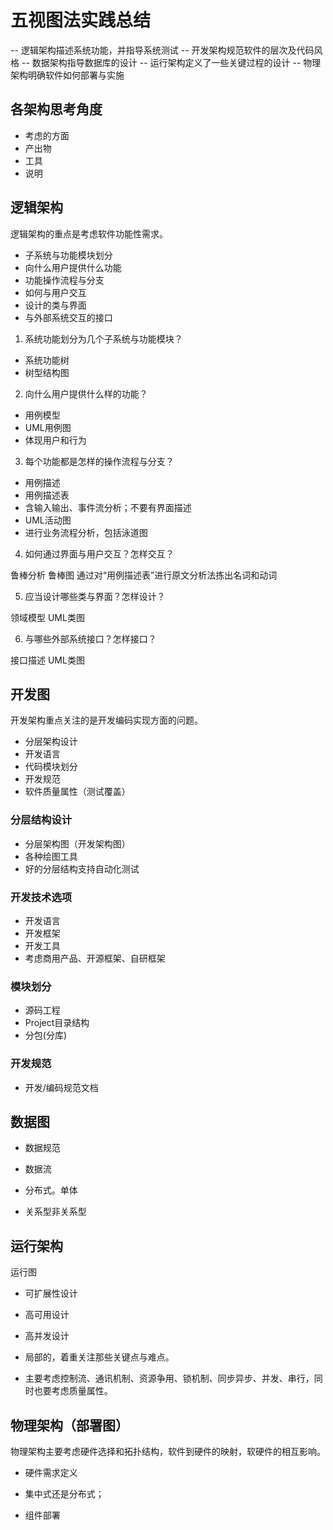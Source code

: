 # 五视图法实践总结

-- 逻辑架构描述系统功能，并指导系统测试
-- 开发架构规范软件的层次及代码风格
-- 数据架构指导数据库的设计
-- 运行架构定义了一些关键过程的设计
-- 物理架构明确软件如何部署与实施

## 各架构思考角度

- 考虑的方面
- 产出物
- 工具
- 说明

## 逻辑架构

逻辑架构的重点是考虑软件功能性需求。

- 子系统与功能模块划分
- 向什么用户提供什么功能 
- 功能操作流程与分支
- 如何与用户交互
- 设计的类与界面
- 与外部系统交互的接口

1. 系统功能划分为几个子系统与功能模块？
- 系统功能树
- 树型结构图

2. 向什么用户提供什么样的功能？

- 用例模型
- UML用例图
- 体现用户和行为

3. 每个功能都是怎样的操作流程与分支？

- 用例描述
- 用例描述表
- 含输入输出、事件流分析；不要有界面描述
- UML活动图 
- 进行业务流程分析，包括泳道图

4. 如何通过界面与用户交互？怎样交互？

鲁棒分析
鲁棒图
通过对“用例描述表”进行原文分析法拣出名词和动词

5. 应当设计哪些类与界面？怎样设计？

领域模型
UML类图

6. 与哪些外部系统接口？怎样接口？

接口描述
UML类图

## 开发图

开发架构重点关注的是开发编码实现方面的问题。

- 分层架构设计
- 开发语言
- 代码模块划分
- 开发规范
- 软件质量属性（测试覆盖）

### 分层结构设计

- 分层架构图（开发架构图）
- 各种绘图工具
- 好的分层结构支持自动化测试

### 开发技术选项

- 开发语言
- 开发框架
- 开发工具
- 考虑商用产品、开源框架、自研框架

### 模块划分

- 源码工程
- Project目录结构
- 分包(分库)

### 开发规范

- 开发/编码规范文档

## 数据图

- 数据规范
- 数据流

- 分布式。单体
- 关系型非关系型

## 运行架构

运行图

- 可扩展性设计
- 高可用设计
- 高并发设计

- 局部的，着重关注那些关键点与难点。
- 主要考虑控制流、通讯机制、资源争用、锁机制、同步异步、并发、串行，同时也要考虑质量属性。

## 物理架构（部署图）

物理架构主要考虑硬件选择和拓扑结构，软件到硬件的映射，软硬件的相互影响。

- 硬件需求定义

- 集中式还是分布式；
- 组件部署